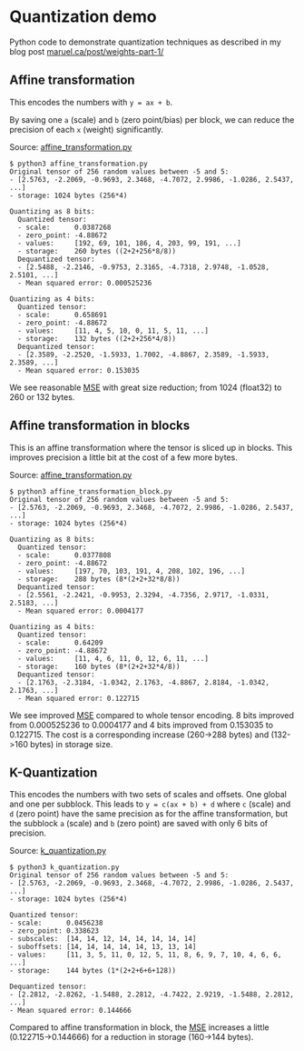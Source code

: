 # Quantization demo

Python code to demonstrate quantization techniques as described in my blog post
[maruel.ca/post/weights-part-1/](https://maruel.ca/post/weights-part-1/)


## Affine transformation

This encodes the numbers with `y = ax + b`.

By saving one `a` (scale) and `b` (zero point/bias) per block, we can reduce the precision of each `x`
(weight) significantly.

Source: [affine_transformation.py](affine_transformation.py)

```
$ python3 affine_transformation.py
Original tensor of 256 random values between -5 and 5:
- [2.5763, -2.2069, -0.9693, 2.3468, -4.7072, 2.9986, -1.0286, 2.5437, ...]
- storage: 1024 bytes (256*4)

Quantizing as 8 bits:
  Quantized tensor:
  - scale:      0.0387268
  - zero_point: -4.88672
  - values:     [192, 69, 101, 186, 4, 203, 99, 191, ...]
  - storage:    260 bytes ((2+2+256*8/8))
  Dequantized tensor:
  - [2.5488, -2.2146, -0.9753, 2.3165, -4.7318, 2.9748, -1.0528, 2.5101, ...]
  - Mean squared error: 0.000525236

Quantizing as 4 bits:
  Quantized tensor:
  - scale:      0.658691
  - zero_point: -4.88672
  - values:     [11, 4, 5, 10, 0, 11, 5, 11, ...]
  - storage:    132 bytes ((2+2+256*4/8))
  Dequantized tensor:
  - [2.3589, -2.2520, -1.5933, 1.7002, -4.8867, 2.3589, -1.5933, 2.3589, ...]
  - Mean squared error: 0.153035
```

We see reasonable [MSE](https://en.wikipedia.org/wiki/Mean_squared_error) with
great size reduction; from 1024 (float32) to 260 or 132 bytes.


## Affine transformation in blocks

This is an affine transformation where the tensor is sliced up in blocks. This
improves precision a little bit at the cost of a few more bytes.

Source: [affine_transformation.py](affine_transformation.py)

```
$ python3 affine_transformation_block.py
Original tensor of 256 random values between -5 and 5:
- [2.5763, -2.2069, -0.9693, 2.3468, -4.7072, 2.9986, -1.0286, 2.5437, ...]
- storage: 1024 bytes (256*4)

Quantizing as 8 bits:
  Quantized tensor:
  - scale:      0.0377808
  - zero_point: -4.88672
  - values:     [197, 70, 103, 191, 4, 208, 102, 196, ...]
  - storage:    288 bytes (8*(2+2+32*8/8))
  Dequantized tensor:
  - [2.5561, -2.2421, -0.9953, 2.3294, -4.7356, 2.9717, -1.0331, 2.5183, ...]
  - Mean squared error: 0.0004177

Quantizing as 4 bits:
  Quantized tensor:
  - scale:      0.64209
  - zero_point: -4.88672
  - values:     [11, 4, 6, 11, 0, 12, 6, 11, ...]
  - storage:    160 bytes (8*(2+2+32*4/8))
  Dequantized tensor:
  - [2.1763, -2.3184, -1.0342, 2.1763, -4.8867, 2.8184, -1.0342, 2.1763, ...]
  - Mean squared error: 0.122715
```

We see improved [MSE](https://en.wikipedia.org/wiki/Mean_squared_error)
compared to whole tensor encoding. 8 bits improved from 0.000525236 to
0.0004177 and 4 bits improved from 0.153035 to 0.122715. The cost is a
corresponding increase (260->288 bytes) and (132->160 bytes) in storage size.


## K-Quantization

This encodes the numbers with two sets of scales and offsets. One global and one per subblock. This leads to
`y = c(ax + b) + d` where `c` (scale) and `d` (zero point) have the same precision as for the affine
transformation, but the subblock `a` (scale) and `b` (zero point) are saved with only 6 bits of precision.

Source: [k_quantization.py](k_quantization.py)

```
$ python3 k_quantization.py
Original tensor of 256 random values between -5 and 5:
- [2.5763, -2.2069, -0.9693, 2.3468, -4.7072, 2.9986, -1.0286, 2.5437, ...]
- storage: 1024 bytes (256*4)

Quantized tensor:
- scale:      0.0456238
- zero_point: 0.338623
- subscales:  [14, 14, 12, 14, 14, 14, 14, 14]
- suboffsets: [14, 14, 14, 14, 14, 13, 13, 14]
- values:     [11, 3, 5, 11, 0, 12, 5, 11, 8, 6, 9, 7, 10, 4, 6, 6, ...]
- storage:    144 bytes (1*(2+2+6+6+128))

Dequantized tensor:
- [2.2812, -2.8262, -1.5488, 2.2812, -4.7422, 2.9219, -1.5488, 2.2812, ...]
- Mean squared error: 0.144666
```

Compared to affine transformation in block, the
[MSE](https://en.wikipedia.org/wiki/Mean_squared_error) increases a little
(0.122715->0.144666) for a reduction in storage (160->144 bytes).
